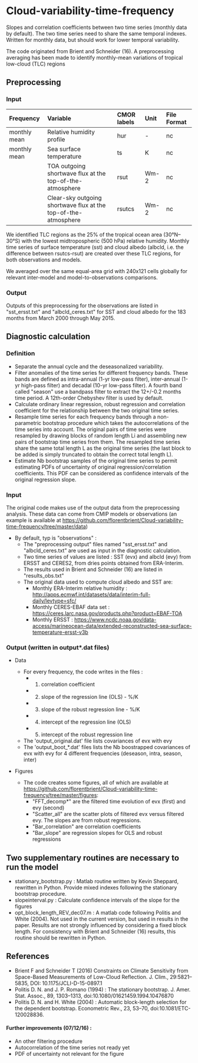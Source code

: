 # Cloud-variability-time-frequency
Slopes and correlation coefficients between two time series (monthly data by default).
The two time series need to share the same temporal indexes. Written for monthly data, but should work for lower temporal variability.

The code originated from Brient and Schneider (16). 
A preprocessing averaging has been made to identify monthly-mean variations of tropical low-cloud (TLC) regions

## Preprocessing
### Input
| Frequency | Variable | CMOR labels | Unit | File Format |
|:----------|:-----------------------------|:-------------|:------|:------------|
| monthly mean | Relative humidity profile  | hur     |  -    | nc
| monthly mean | Sea surface temperature  | ts     |  K    | nc
|  | TOA outgoing shortwave flux at the top-of-the-atmosphere  | rsut     |  Wm-2    | nc
|  | Clear-sky outgoing shortwave flux at the top-of-the-atmosphere  | rsutcs     |  Wm-2    | nc

We identified TLC regions as the 25% of the tropical ocean area (30°N–30°S) with the lowest midtropospheric (500 hPa) relative humidity. 
Monthly time series of surface temperature (sst) and cloud albedo (albcld, i.e. the difference between rsutcs-rsut) are created over these TLC regions, for both observations and models.

We averaged over the same equal-area grid with 240x121 cells globally for relevant inter-model and model-to-observations comparisons.

### Output
Outputs of this preprocessing for the observations are listed in  "sst_ersst.txt" and "albcld_ceres.txt" for SST and cloud albedo for the 183 months from March 2000 through May 2015.

  
## Diagnostic calculation
### Definition
  - Separate the annual cycle and the deseasonalized variability.
  - Filter anomalies of the time series for different frequency bands. 
  These bands are defined as intra-annual (1-yr low-pass filter), inter-annual (1-yr high-pass filter) and decadal (10-yr low-pass filter). 
  A fourth band called "season" use a bandpass filter to extract the 12+/-0.2 months time period. A 12th-order Chebyshev filter is used by default.
  - Calculate ordinary linear regression, robust regression and correlation coefficient for the relationship between the two original time series.
  - Resample time series for each frequency bands through a non-parametric bootstrap procedure which takes the autocorrelations of the
  time series into account. 
  The original pairs of time series were resampled by drawing blocks of random length Li and assembling new pairs of bootstrap time series from them.
  The resampled time series share the same total length L as the original time series (the last block to be added is simply truncated to obtain the correct total length L).
  - Estimate Nb bootstrap samples of the original time series to permit estimating PDFs of uncertainty of original regression/correlation coefficients.
  This PDF can be considered as confidence intervals of the original regression slope.

### Input
The original code makes use of the output data from the preprocessing analysis. 
These data can come from CMIP models or observations (an example is available at https://github.com/florentbrient/Cloud-variability-time-frequency/tree/master/data)

- By default, typ is "observations" :
  - The "preprocessing output" files named "sst_ersst.txt" and "albcld_ceres.txt" are used as input in the diagnostic calculation.
  - Two time series of values are listed : SST (evx) and albcld (evy) from ERSST and CERES2, from dries points obtained from ERA-Interim.
  - The results used in Brient and Schneider (16) are listed in "results_obs.txt"
  - The original data used to compute cloud albedo and SST are:
    - Monthly ERA-Interim relative humidity : http://apps.ecmwf.int/datasets/data/interim-full-daily/levtype=sfc/
    - Monthly CERES-EBAF data set : https://ceres.larc.nasa.gov/products.php?product=EBAF-TOA
    - Monthly ERSST : https://www.ncdc.noaa.gov/data-access/marineocean-data/extended-reconstructed-sea-surface-temperature-ersst-v3b

### Output (written in output*.dat files)
  - Data
    - For every frequency, the code writes in the files :
  	  - 1. correlation coefficient
	  - 2. slope of the regression line (OLS) - %/K
	  - 3. slope of the robust regression line - %/K
	  - 4. intercept of the regression line (OLS)
	  - 5. intercept of the robust regression line
    - The 'output_original.dat' file lists covariances of evx with evy
    - The 'output_boot_*.dat' files lists the Nb boostrapped covariances of evx with evy for 4 different frequencies (deseason, intra, season, inter)

  - Figures
    - The code creates some figures, all of which are available at https://github.com/florentbrient/Cloud-variability-time-frequency/tree/master/figures:
      - "FFT_decomp*" are the filtered time evolution of evx (first) and evy (second)
      - "Scatter_all" are the scatter plots of filtered evx versus filtered evy. The slopes are from robust regressions.
      - "Bar_correlation" are correlation coefficients
      - "Bar_slope" are regression slopes for OLS and robust regressions

## Two supplementary routines are necessary to run the model
- stationary_bootstrap.py : Matlab routine written by Kevin Sheppard, rewritten in Python. Provide mixed indexes following the stationary bootstrap procedure.
- slopeinterval.py : Calculate confidence intervals of the slope for the figures
- opt_block_length_REV_dec07.m : A matlab code following Politis and White (2004). Not used in the current version, but used in results in the paper. Results are not strongly influenced by considering a fixed block length. For consistency with Brient and Schneider (16) results, this routine should be rewritten in Python.

References
----------

* Brient F and Schneider T (2016) Constraints on Climate Sensitivity from Space-Based Measurements of Low-Cloud Reflection. J. Clim., 29:5821–5835, DOI: 10.1175/JCLI-D-15-0897.1
* Politis D. N. and J. P. Romano (1994) : The stationary bootstrap. J. Amer. Stat. Assoc., 89, 1303–1313, doi:10.1080/01621459.1994.10476870
* Politis D. N. and H. White (2004) : Automatic block-length selection for the dependent bootstrap. Econometric Rev., 23, 53–70, doi:10.1081/ETC-120028836.


#### Further improvements (07/12/16) :
- An other filtering procedure
- Autocorrelation of the time series not ready yet
- PDF of uncertainty not relevant for the figure
